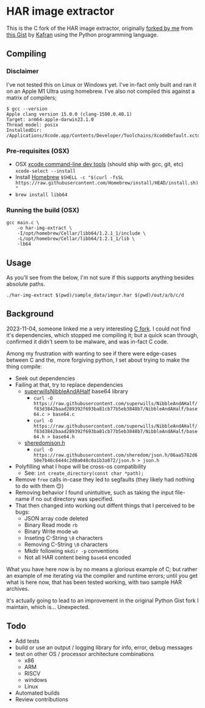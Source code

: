 # HAR image extractor

This is the C fork of the HAR image extractor, originally [forked by me](https://gist.github.com/Lewiscowles1986/645e79295efa84698f4e45cd06d610ea/0d1e0735b70e469143c2b65ee79223bd0326aef6) from [this Gist](https://gist.github.com/Lewiscowles1986/645e79295efa84698f4e45cd06d610ea/0d1e0735b70e469143c2b65ee79223bd0326aef6)
by [Kafran](https://github.com/kafran) using the Python programming language.

## Compiling

### Disclaimer

I've not tested this on Linux or Windows yet. I've in-fact only built and ran it on an Apple M1 Ultra using homebrew.
I've also not compiled this against a matrix of compilers; 

```
$ gcc --version
Apple clang version 15.0.0 (clang-1500.0.40.1)
Target: arm64-apple-darwin23.1.0
Thread model: posix
InstalledDir: /Applications/Xcode.app/Contents/Developer/Toolchains/XcodeDefault.xctoolchain/usr/bin
```

### Pre-requisites (OSX)

- OSX [xcode command-line dev tools](https://www.freecodecamp.org/news/install-xcode-command-line-tools/) (should ship with gcc, git, etc) `xcode-select --install`
- Install [Homebrew](https://brew.sh/) `$SHELL -c "$(curl -fsSL https://raw.githubusercontent.com/Homebrew/install/HEAD/install.sh)"`
- `brew install libb64`

### Running the build (OSX)

```
gcc main.c \
    -o har-img-extract \
    -I/opt/homebrew/Cellar/libb64/1.2.1_1/include \
    -L/opt/homebrew/Cellar/libb64/1.2.1_1/lib \
    -lb64
```

## Usage

As you'll see from the below, I'm not sure if this supports anything besides absolute paths.

`./har-img-extract $(pwd)/sample_data/imgur.har $(pwd)/out/a/b/c/d`

## Background

2023-11-04, someone linked me a very interesting [C fork](https://gist.github.com/OhMyCatile/c1077fada299797254686f592b00d009). I could not find it's dependencies, which stopped me compiling it; but a quick scan through, confirmed it didn't seem to be malware, and was in-fact C code.

Among my frustration with wanting to see if there were edge-cases between C and the, more forgiving python, I set about trying to make the thing compile:

- Seek out dependencies
- Failing at that, try to replace dependencies
  - [superwills](https://github.com/superwills)[NibbleAndAHalf](https://github.com/superwills/NibbleAndAHalf) base64 library
    - `curl -O https://raw.githubusercontent.com/superwills/NibbleAndAHalf/f83d3842baad289392f693ba81cb77b5eb3848b7/NibbleAndAHalf/base64.c > base64.c`
    - `curl -O https://raw.githubusercontent.com/superwills/NibbleAndAHalf/f83d3842baad289392f693ba81cb77b5eb3848b7/NibbleAndAHalf/base64.h > base64.h`
  - [sheredom](https://github.com/sheredom)[json.h](https://github.com/sheredom/json.h)
    - `curl -O https://raw.githubusercontent.com/sheredom/json.h/06aa5782d650e7b46c6444c2d0a048c0a1b3a072/json.h > json.h`
- Polyfilling what I hope will be cross-os compatibility
  - See: `int create_directory(const char *path);`
- Remove `free` calls in-case they led to segfaults (they likely had nothing to do with them 😊)
- Removing behavior I found unintuitive, such as taking the input file-name if no out directory was specified.
- That then changed into working out diffent things that I perceived to be bugs:
  - JSON array code deleted
  - Binary Read mode `rb`
  - Binary Write mode `wb`
  - Inseting C-String `\0` characters
  - Removing C-String `\0` characters
  - Mkdir following `mkdir -p` conventions
  - Not all HAR content being `base64` encoded

What you have here now is by no means a glorious example of C; but rather an example of me iterating via the compiler and runtime errors; until you get what is here now, that has been tested working, with two sample HAR archives.

It's actually going to lead to an improvement in the original Python Gist fork I maintain, which is... Unexpected.

## Todo

- Add tests
- build or use an output / logging library for info, error, debug messages
- test on other OS / processor architecture combinations
  - x86
  - ARM
  - RISCV
  - windows
  - Linux
- Automated builds 
- Review contributions
